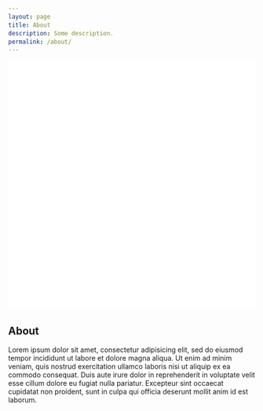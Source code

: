 ```yaml
---
layout: page
title: About
description: Some description.
permalink: /about/
---
```


<img itemprop="image" class="img-rounded" src="https://github.com/Gasbebe/Gasbebe.github.io/blob/master/images/person.png" alt="Your Name">

## About

Lorem ipsum dolor sit amet, consectetur adipisicing elit, sed do eiusmod
tempor incididunt ut labore et dolore magna aliqua. Ut enim ad minim veniam,
quis nostrud exercitation ullamco laboris nisi ut aliquip ex ea commodo
consequat. Duis aute irure dolor in reprehenderit in voluptate velit esse
cillum dolore eu fugiat nulla pariatur. Excepteur sint occaecat cupidatat non
proident, sunt in culpa qui officia deserunt mollit anim id est laborum.
